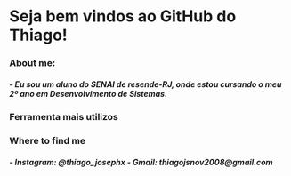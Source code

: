 <h1>Seja bem vindos ao GitHub do Thiago!</h1>
</break>

<h3>About me:</h3>
</break>

<h5>
- Eu sou um aluno do SENAI de resende-RJ, onde estou cursando o meu 2º ano em Desenvolvimento de Sistemas.
</h5>

<h3>Ferramenta mais utilizos</h3>
</break>

<h3>Where to find me</h3>
</break>
<h5>
- Instagram: @thiago_josephx
</break>
- Gmail: thiagojsnov2008@gmail.com
</h5>



